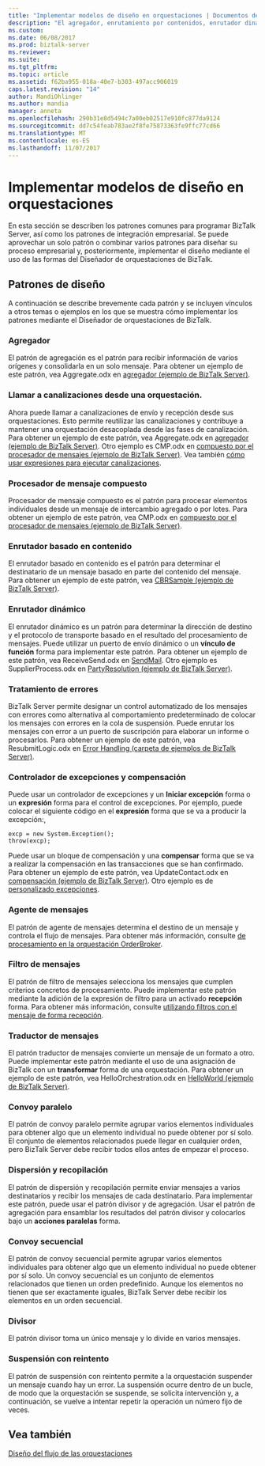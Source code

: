 ```yaml
---
title: "Implementar modelos de diseño en orquestaciones | Documentos de Microsoft"
description: "El agregador, enrutamiento por contenidos, enrutador dinámico, control de errores, agente de mensajes y varios patrones de diseño en BizTalk Server"
ms.custom: 
ms.date: 06/08/2017
ms.prod: biztalk-server
ms.reviewer: 
ms.suite: 
ms.tgt_pltfrm: 
ms.topic: article
ms.assetid: f62ba955-018a-40e7-b303-497acc906019
caps.latest.revision: "14"
author: MandiOhlinger
ms.author: mandia
manager: anneta
ms.openlocfilehash: 290b31e8d5494c7a00eb02517e910fc877da9124
ms.sourcegitcommit: dd7c54feab783ae2f8fe75873363fe9ffc77cd66
ms.translationtype: MT
ms.contentlocale: es-ES
ms.lasthandoff: 11/07/2017
---
```

# <a name="implement-design-patterns-in-orchestrations"></a>Implementar modelos de diseño en orquestaciones
En esta sección se describen los patrones comunes para programar BizTalk Server, así como los patrones de integración empresarial. Se puede aprovechar un solo patrón o combinar varios patrones para diseñar su proceso empresarial y, posteriormente, implementar el diseño mediante el uso de las formas del Diseñador de orquestaciones de BizTalk.  
  
## <a name="design-patterns"></a>Patrones de diseño  
 A continuación se describe brevemente cada patrón y se incluyen vínculos a otros temas o ejemplos en los que se muestra cómo implementar los patrones mediante el Diseñador de orquestaciones de BizTalk.  
  
### <a name="aggregator"></a>Agregador  
 El patrón de agregación es el patrón para recibir información de varios orígenes y consolidarla en un solo mensaje. Para obtener un ejemplo de este patrón, vea Aggregate.odx en [agregador (ejemplo de BizTalk Server)](../core/aggregator-biztalk-server-sample.md).  
  
### <a name="calling-pipelines-from-an-orchestration"></a>Llamar a canalizaciones desde una orquestación.  
 Ahora puede llamar a canalizaciones de envío y recepción desde sus orquestaciones. Esto permite reutilizar las canalizaciones y contribuye a mantener una orquestación desacoplada desde las fases de canalización. Para obtener un ejemplo de este patrón, vea Aggregate.odx en [agregador (ejemplo de BizTalk Server)](../core/aggregator-biztalk-server-sample.md). Otro ejemplo es CMP.odx en [compuesto por el procesador de mensajes (ejemplo de BizTalk Server)](../core/composed-message-processor-biztalk-server-sample.md). Vea también [cómo usar expresiones para ejecutar canalizaciones](../core/how-to-use-expressions-to-execute-pipelines.md).  
  
### <a name="composed-message-processor"></a>Procesador de mensaje compuesto  
 Procesador de mensaje compuesto es el patrón para procesar elementos individuales desde un mensaje de intercambio agregado o por lotes. Para obtener un ejemplo de este patrón, vea CMP.odx en [compuesto por el procesador de mensajes (ejemplo de BizTalk Server)](../core/composed-message-processor-biztalk-server-sample.md).  
  
### <a name="content-based-router"></a>Enrutador basado en contenido  
 El enrutador basado en contenido es el patrón para determinar el destinatario de un mensaje basado en parte del contenido del mensaje. Para obtener un ejemplo de este patrón, vea [CBRSample (ejemplo de BizTalk Server)](../core/cbrsample-biztalk-server-sample.md).  
  
### <a name="dynamic-router"></a>Enrutador dinámico  
 El enrutador dinámico es un patrón para determinar la dirección de destino y el protocolo de transporte basado en el resultado del procesamiento de mensajes. Puede utilizar un puerto de envío dinámico o un **vínculo de función** forma para implementar este patrón. Para obtener un ejemplo de este patrón, vea ReceiveSend.odx en [SendMail](../core/sendmail.md). Otro ejemplo es SupplierProcess.odx en [PartyResolution (ejemplo de BizTalk Server)](../core/partyresolution-biztalk-server-sample.md).  
  
### <a name="error-handling"></a>Tratamiento de errores  
 BizTalk Server permite designar un control automatizado de los mensajes con errores como alternativa al comportamiento predeterminado de colocar los mensajes con errores en la cola de suspensión. Puede enrutar los mensajes con error a un puerto de suscripción para elaborar un informe o procesarlos. Para obtener un ejemplo de este patrón, vea ResubmitLogic.odx en [Error Handling (carpeta de ejemplos de BizTalk Server)](../core/error-handling-biztalk-server-samples-folder.md).  
  
### <a name="exception-handling-and-compensation"></a>Controlador de excepciones y compensación  
 Puede usar un controlador de excepciones y un **Iniciar excepción** forma o un **expresión** forma para el control de excepciones. Por ejemplo, puede colocar el siguiente código en el **expresión** forma que se va a producir la excepción:,  
  
```  
excp = new System.Exception();  
throw(excp);  
```  
  
 Puede usar un bloque de compensación y una **compensar** forma que se va a realizar la compensación en las transacciones que se han confirmado. Para obtener un ejemplo de este patrón, vea UpdateContact.odx en [compensación (ejemplo de BizTalk Server)](../core/compensation-biztalk-server-sample.md). Otro ejemplo es de [personalizado excepciones](../core/custom-exceptions.md).  
  
### <a name="message-broker"></a>Agente de mensajes  
 El patrón de agente de mensajes determina el destino de un mensaje y controla el flujo de mensajes. Para obtener más información, consulte [de procesamiento en la orquestación OrderBroker](../core/processing-in-the-orderbroker-orchestration.md).  
  
### <a name="message-filter"></a>Filtro de mensajes  
 El patrón de filtro de mensajes selecciona los mensajes que cumplen criterios concretos de procesamiento. Puede implementar este patrón mediante la adición de la expresión de filtro para un activado **recepción** forma. Para obtener más información, consulte [utilizando filtros con el mensaje de forma recepción](../core/using-filters-with-the-receive-message-shape.md).  
  
### <a name="message-translator"></a>Traductor de mensajes  
 El patrón traductor de mensajes convierte un mensaje de un formato a otro. Puede implementar este patrón mediante el uso de una asignación de BizTalk con un **transformar** forma de una orquestación. Para obtener un ejemplo de este patrón, vea HelloOrchestration.odx en [HelloWorld (ejemplo de BizTalk Server)](../core/helloworld-biztalk-server-sample.md).  
  
### <a name="parallel-convoy"></a>Convoy paralelo  
 El patrón de convoy paralelo permite agrupar varios elementos individuales para obtener algo que un elemento individual no puede obtener por sí solo. El conjunto de elementos relacionados puede llegar en cualquier orden, pero BizTalk Server debe recibir todos ellos antes de empezar el proceso. 
  
### <a name="scatter-and-gather"></a>Dispersión y recopilación  
 El patrón de dispersión y recopilación permite enviar mensajes a varios destinatarios y recibir los mensajes de cada destinatario. Para implementar este patrón, puede usar el patrón divisor y de agregación. Usar el patrón de agregación para ensamblar los resultados del patrón divisor y colocarlos bajo un **acciones paralelas** forma. 
  
### <a name="sequential-convoy"></a>Convoy secuencial  
 El patrón de convoy secuencial permite agrupar varios elementos individuales para obtener algo que un elemento individual no puede obtener por sí solo. Un convoy secuencial es un conjunto de elementos relacionados que tienen un orden predefinido. Aunque los elementos no tienen que ser exactamente iguales, BizTalk Server debe recibir los elementos en un orden secuencial. 
  
### <a name="splitter"></a>Divisor  
 El patrón divisor toma un único mensaje y lo divide en varios mensajes.  
  
### <a name="suspend-with-retry"></a>Suspensión con reintento  
 El patrón de suspensión con reintento permite a la orquestación suspender un mensaje cuando hay un error. La suspensión ocurre dentro de un bucle, de modo que la orquestación se suspende, se solicita intervención y, a continuación, se vuelve a intentar repetir la operación un número fijo de veces.  
  
## <a name="see-also"></a>Vea también  
 [Diseño del flujo de las orquestaciones](../core/designing-orchestration-flow.md)